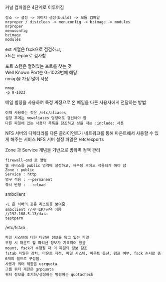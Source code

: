 커널 컴파일은 4단계로 이루어짐

    청소 -> 설정 -> 이미지 생성(build) -> 모듈 컴파일
    mrproper / distclean -> menuconfig -> bzimage -> modules
    mrproper
    menuconfig
    bzimage
    modules

ext 계열은 fsck으로 점검하고,   
xfs는 repair로 검사함 

포트 스캔은 열려있는 포트를 찾는 것  
Well Known Port는 0~1023번에 해당  
nmap을 가장 많이 사용

    nmap
    -p 0-1023

메일 별칭을 사용하여 특정 계정으로 온 메일을 다른 사용자에게 전달하는 방법

    이때 사용하는 것은 /etc/aliases  
    설정 후에는 newaliases 명령어로 갱신해야 함  
    다른 파일에 있는 사용자 목록을 참조하고 싶을 때는 :include: 사용

NFS
    서버의 디렉터리를 다른 클라이언트가 네트워크를 통해 마운트해서 사용할 수 있게 해주는 서비스
    NFS 서버 설정 파일은 /etc/exports

Zone 과 Service 개념을 기반으로 방화벽 정책 관리

    firewall-cmd 로 명령
    웹 서비스를 public 영역에 설정하고, 재부팅 후에도 적용되게 해야 함
    Zone : public
    Service : http
    영구 적용 : --permanent
    즉시 반영 : --reload

smbclient

    -L 은 서버의 공유 리스트를 보여줌
    smbclient //서버IP/공유 이름
    //192.168.5.13/data
    testparm

/etc/fstab

    파일 시스템에 대한 다양한 정보를 담고 있는 파일
    부팅 시 마운트 할 파티션 정보가 기록되어 있음
    mount, fsck가 수행될 때 이 파일의 정보 참조
    fstab 파일은 장치, 마운트 지점, 파일 시스템, 마운트 옵션, 덤프 여부, fsck 순서로 총 6개의 필드로 구성됨.  
    사용자 쿼터 제한은 usrquota
    그룹 쿼터 제한은 grpquota
    쿼터 정보를 초기화/생성하는 명령어는 quotacheck